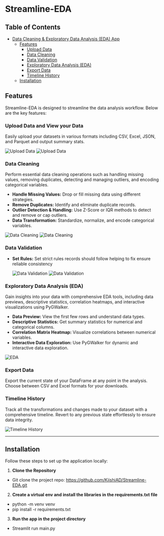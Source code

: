 # Streamline-EDA


## Table of Contents

- [Data Cleaning & Exploratory Data Analysis (EDA) App](#-data-cleaning--exploratory-data-analysis-eda-app)
  - [Features](#-features)
    - [ Upload Data](#-upload-data)
    - [Data Cleaning](#-data-cleaning)
    - [Data Validation](#-data-validation)
    - [Exploratory Data Analysis (EDA)](#-exploratory-data-analysis-eda)
    - [Export Data](#-export-data)
    - [Timeline History](#-timeline-history)
  - [Installation](#-installation)

## Features

Streamline-EDA is designed to streamline the data analysis workflow. Below are the key features:

### Upload Data and View your Data

Easily upload your datasets in various formats including CSV, Excel, JSON, and Parquet and output summary stats.

![Upload Data](images/data_preview.png)
![Upload Data](images/dataset_overview.png)

### Data Cleaning

Perform essential data cleaning operations such as handling missing values, removing duplicates, detecting and managing outliers, and encoding categorical variables.

- **Handle Missing Values:** Drop or fill missing data using different strategies.
- **Remove Duplicates:** Identify and eliminate duplicate records.
- **Outlier Detection & Handling:** Use Z-Score or IQR methods to detect and remove or cap outliers.
- **Data Transformation:** Standardize, normalize, and encode categorical variables.

![Data Cleaning](images/data_cleaning_1.png)
![Data Cleaning](images/data_cleaning_2.png)

### Data Validation
- **Set Rules:** Set strict rules records should follow helping to fix ensure reliable consistency
  
  ![Data Validation](images/data_validation_1.png)
  ![Data Validation](images/data_validation_2.png)

### Exploratory Data Analysis (EDA)

Gain insights into your data with comprehensive EDA tools, including data previews, descriptive statistics, correlation heatmaps, and interactive visualizations using PyGWalker.

- **Data Preview:** View the first few rows and understand data types.
- **Descriptive Statistics:** Get summary statistics for numerical and categorical columns.
- **Correlation Matrix Heatmap:** Visualize correlations between numerical variables.
- **Interactive Data Exploration:** Use PyGWalker for dynamic and interactive data exploration.

![EDA](images/eda.png)

### Export Data

Export the current state of your DataFrame at any point in the analysis. Choose between CSV and Excel formats for your downloads.


### Timeline History

Track all the transformations and changes made to your dataset with a comprehensive timeline. Revert to any previous state effortlessly to ensure data integrity.

![Timeline History](images/timeline.png)

---

## Installation

Follow these steps to set up the application locally:

1. **Clone the Repository**

- Git clone the project repo: https://github.com/KiishiAD/Streamline-EDA.git

2. **Create a virtual env and install the libraries in the requirements.txt file**
- python -m venv venv
- pip install -r requirements.txt

3. **Run the app in the project directory**
- Streamlit run main.py
